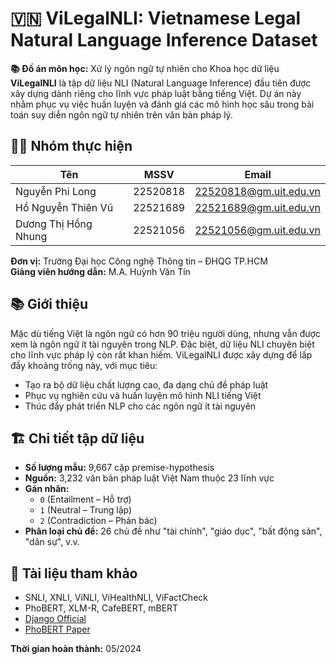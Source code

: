 # 🇻🇳 ViLegalNLI: Vietnamese Legal Natural Language Inference Dataset

**📚 Đồ án môn học:**  Xử lý ngôn ngữ tự nhiên cho Khoa học dữ liệu
**ViLegalNLI** là tập dữ liệu NLI (Natural Language Inference) đầu tiên được xây dựng dành riêng cho lĩnh vực pháp luật bằng tiếng Việt. Dự án này nhằm phục vụ việc huấn luyện và đánh giá các mô hình học sâu trong bài toán suy diễn ngôn ngữ tự nhiên trên văn bản pháp lý.

## 👨‍🔬 Nhóm thực hiện

| Tên                   | MSSV      | Email                    |
|------------------------|-----------|---------------------------|
| Nguyễn Phi Long        | 22520818  | 22520818@gm.uit.edu.vn    |
| Hồ Nguyễn Thiên Vũ     | 22521689  | 22521689@gm.uit.edu.vn    |
| Dương Thị Hồng Nhung   | 22521056  | 22521056@gm.uit.edu.vn    |

**Đơn vị:** Trường Đại học Công nghệ Thông tin – ĐHQG TP.HCM  
**Giảng viên hướng dẫn:** M.A. Huỳnh Văn Tín

## 📚 Giới thiệu

Mặc dù tiếng Việt là ngôn ngữ có hơn 90 triệu người dùng, nhưng vẫn được xem là ngôn ngữ ít tài nguyên trong NLP. Đặc biệt, dữ liệu NLI chuyên biệt cho lĩnh vực pháp lý còn rất khan hiếm. ViLegalNLI được xây dựng để lấp đầy khoảng trống này, với mục tiêu:

- Tạo ra bộ dữ liệu chất lượng cao, đa dạng chủ đề pháp luật
- Phục vụ nghiên cứu và huấn luyện mô hình NLI tiếng Việt
- Thúc đẩy phát triển NLP cho các ngôn ngữ ít tài nguyên

## 🏗️ Chi tiết tập dữ liệu

- **Số lượng mẫu:** 9,667 cặp premise-hypothesis
- **Nguồn:** 3,232 văn bản pháp luật Việt Nam thuộc 23 lĩnh vực
- **Gán nhãn:** 
  - `0` (Entailment – Hỗ trợ)
  - `1` (Neutral – Trung lập)
  - `2` (Contradiction – Phản bác)
- **Phân loại chủ đề:** 26 chủ đề như "tài chính", "giáo dục", "bất động sản", "dân sự", v.v.

## 📄 Tài liệu tham khảo

- SNLI, XNLI, ViNLI, ViHealthNLI, ViFactCheck
- PhoBERT, XLM-R, CafeBERT, mBERT
- [Django Official](https://www.djangoproject.com/)
- [PhoBERT Paper](https://arxiv.org/abs/2003.00744)

**Thời gian hoàn thành:** 05/2024
